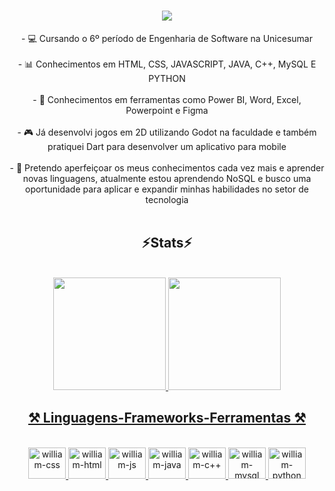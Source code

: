 <h1 align="center">
<img src="https://readme-typing-svg.herokuapp.com/?font=Righteous&size=35&center=true&vCenter=true&width=500&height=70&duration=4000&lines=olá!+👋;+me+chamo+William!;" />
</h1>



<div  align="center" >
- 💻 Cursando o 6º período de Engenharia de Software na Unicesumar <br>
</div>

<br>

<div  align="center" >
- 📊 Conhecimentos em HTML, CSS, JAVASCRIPT, JAVA, C++, MySQL E PYTHON <br>
</div>

<br>

<div  align="center" >
- 🔧 Conhecimentos em ferramentas como Power BI, Word, Excel, Powerpoint e Figma <br>
</div>

<br>

<div  align="center" >
- 🎮 Já desenvolvi jogos em 2D utilizando Godot na faculdade e também pratiquei Dart para desenvolver um aplicativo para mobile <br>
</div>

<br>

<div  align="center" >
- 📌 Pretendo aperfeiçoar os meus conhecimentos cada vez mais e aprender novas linguagens, atualmente estou aprendendo NoSQL e busco uma oportunidade para aplicar e expandir minhas habilidades no setor de tecnologia

 <br>
</div>

 <br> 


<h2 align="center" >⚡Stats⚡</h2>
<br>
<div align="center">
  <a href="https://github.com//williampinh">
  <img height="180em" src="https://github-readme-stats.vercel.app/api?username=williampinh&show_icons=true&theme=dark&include_all_commits=true&count_private=true"/>
  <img height="180em" src="https://github-readme-stats.vercel.app/api/top-langs/?username=williampinh&layout=compact&langs_count=16&theme=dark"/>
</div>



<h2 align="center" >⚒️ Linguagens-Frameworks-Ferramentas ⚒️</h2>
<br>
<div align="center" >
  <img aling="center" alt="william-css" height="50" width="60" src="https://cdn.jsdelivr.net/gh/devicons/devicon@latest/icons/css3/css3-original.svg"/>
  <img aling="center" alt="william-html" height="50" width="60" src="https://cdn.jsdelivr.net/gh/devicons/devicon@latest/icons/html5/html5-original.svg"/>
  <img aling="center" alt="william-js" height="50" width="60" src="https://cdn.jsdelivr.net/gh/devicons/devicon@latest/icons/javascript/javascript-original.svg"/>
  <img aling="center" alt="william-java" height="50" width="60" src="https://icongr.am/devicon/java-original.svg"/>
  <img aling="center" alt="william-c++" height="50" width="60" src="https://icongr.am/devicon/c-original.svg"/>
  <img aling="center" alt="william-mysql" height="50" width="60" src="https://icongr.am/devicon/mysql-original.svg"/>
  <img aling="center" alt="william-python" height="50" width="60" src="https://icongr.am/devicon/python-original.svg"/>
</div>
